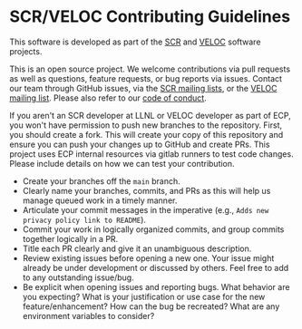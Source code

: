 # SCR/VELOC Contributing Guidelines

This software is developed as part of the [SCR](https://github.com/LLNL/SCR) and [VELOC](https://veloc.readthedocs.io/) software projects.

This is an open source project. We welcome contributions via pull requests as well as questions, feature requests, or bug reports via issues. Contact our team through GitHub issues, via the [SCR mailing lists](https://computing.llnl.gov/projects/scalable-checkpoint-restart-for-mpi/contact), or the [VELOC mailing list](veloc-users@lists.mcs.anl.gov). Please also refer to our [code of conduct](CODE_OF_CONDUCT.md).

If you aren't an SCR developer at LLNL or VELOC developer as part of ECP, you won't have permission to push new branches to the repository. First, you should create a fork. This will create your copy of this repository and ensure you can push your changes up to GitHub and create PRs. This project uses ECP internal resources via gitlab runners to test code changes. Please include details on how we can test your contribution.

* Create your branches off the `main` branch.
* Clearly name your branches, commits, and PRs as this will help us manage queued work in a timely manner.
* Articulate your commit messages in the imperative (e.g., `Adds new privacy policy link to README`).
* Commit your work in logically organized commits, and group commits together logically in a PR.
* Title each PR clearly and give it an unambiguous description.
* Review existing issues before opening a new one. Your issue might already be under development or discussed by others. Feel free to add to any outstanding issue/bug.
* Be explicit when opening issues and reporting bugs. What behavior are you expecting? What is your justification or use case for the new feature/enhancement? How can the bug be recreated? What are any environment variables to consider?
